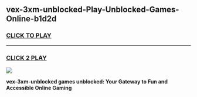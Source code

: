 
## vex-3xm-unblocked-Play-Unblocked-Games-Online-b1d2d
<h3>
<a href="https://premium76.site?title=vex-3xm-unblocked&ref=25A">CLICK TO PLAY</a></h3>
<hr>

<h3>
<a href="https://premium76.site?title=vex-3xm-unblocked&ref=25A">CLICK 2 PLAY</a>
  
</h3>

<a href="https://premium76.site?title=vex-3xm-unblocked&ref=25A"><img src="https://clearcache.store/games.png"></a>


**vex-3xm-unblocked games unblocked: Your Gateway to Fun and Accessible Online Gaming**
